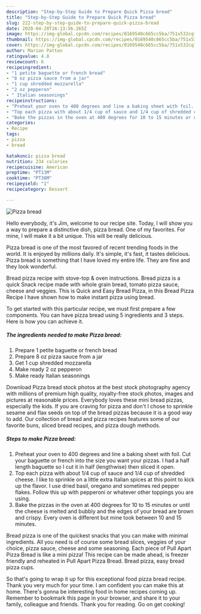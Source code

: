 ```yaml
---
description: "Step-by-Step Guide to Prepare Quick Pizza bread"
title: "Step-by-Step Guide to Prepare Quick Pizza bread"
slug: 222-step-by-step-guide-to-prepare-quick-pizza-bread
date: 2020-04-20T16:13:56.265Z
image: https://img-global.cpcdn.com/recipes/0169540c665cc5ba/751x532cq70/pizza-bread-recipe-main-photo.jpg
thumbnail: https://img-global.cpcdn.com/recipes/0169540c665cc5ba/751x532cq70/pizza-bread-recipe-main-photo.jpg
cover: https://img-global.cpcdn.com/recipes/0169540c665cc5ba/751x532cq70/pizza-bread-recipe-main-photo.jpg
author: Marion Patton
ratingvalue: 4.8
reviewcount: 6
recipeingredient:
- "1 petite baguette or french bread"
- "8 oz pizza sauce from a jar"
- "1 cup shredded mozzarella"
- "2 oz pepperon"
- " Italian seasonings"
recipeinstructions:
- "Preheat your oven to 400 degrees and line a baking sheet with foil. Cut your baguette or french into the size you want your pizzas. I had a half length baguette so I cut it in half (lengthwise) then sliced it open."
- "Top each pizza with about 1/4 cup of sauce and 1/4 cup of shredded cheese. I like to sprinkle on a little extra Italian spices at this point to kick up the flavor. I use dried basil, oregano and sometimes red pepper flakes. Follow this up with pepperoni or whatever other toppings you are using."
- "Bake the pizzas in the oven at 400 degrees for 10 to 15 minutes or until the cheese is melted and bubbly and the edges of your bread are brown and crispy. Every oven is different but mine took between 10 and 15 minutes."
categories:
- Recipe
tags:
- pizza
- bread

katakunci: pizza bread 
nutrition: 234 calories
recipecuisine: American
preptime: "PT13M"
cooktime: "PT38M"
recipeyield: "1"
recipecategory: Dessert

---
```



![Pizza bread](https://img-global.cpcdn.com/recipes/0169540c665cc5ba/751x532cq70/pizza-bread-recipe-main-photo.jpg)

Hello everybody, it's Jim, welcome to our recipe site. Today, I will show you a way to prepare a distinctive dish, pizza bread. One of my favorites. For mine, I will make it a bit unique. This will be really delicious.

Pizza bread is one of the most favored of recent trending foods in the world. It is enjoyed by millions daily. It's simple, it's fast, it tastes delicious. Pizza bread is something that I have loved my entire life. They are fine and they look wonderful.

Bread pizza recipe with stove-top &amp; oven instructions. Bread pizza is a quick Snack recipe made with whole grain bread, tomato pizza sauce, cheese and veggies. This is Quick and Easy Bread Pizza, in this Bread Pizza Recipe I have shown how to make instant pizza using bread.


To get started with this particular recipe, we must first prepare a few components. You can have pizza bread using 5 ingredients and 3 steps. Here is how you can achieve it.

<!--inarticleads1-->

##### The ingredients needed to make Pizza bread:

1. Prepare 1 petite baguette or french bread
1. Prepare 8 oz pizza sauce from a jar
1. Get 1 cup shredded mozzarella
1. Make ready 2 oz pepperon
1. Make ready  Italian seasonings


Download Pizza bread stock photos at the best stock photography agency with millions of premium high quality, royalty-free stock photos, images and pictures at reasonable prices. Everybody loves these mini bread pizzas, especially the kids. If you are craving for pizza and don&#39;t I chose to sprinkle sesame and flax seeds on top of the bread pizzas because it is a good way to add. Our collection of bread and pizza recipes features some of our favorite buns, sliced bread recipes, and pizza dough methods. 

<!--inarticleads2-->

##### Steps to make Pizza bread:

1. Preheat your oven to 400 degrees and line a baking sheet with foil. Cut your baguette or french into the size you want your pizzas. I had a half length baguette so I cut it in half (lengthwise) then sliced it open.
1. Top each pizza with about 1/4 cup of sauce and 1/4 cup of shredded cheese. I like to sprinkle on a little extra Italian spices at this point to kick up the flavor. I use dried basil, oregano and sometimes red pepper flakes. Follow this up with pepperoni or whatever other toppings you are using.
1. Bake the pizzas in the oven at 400 degrees for 10 to 15 minutes or until the cheese is melted and bubbly and the edges of your bread are brown and crispy. Every oven is different but mine took between 10 and 15 minutes.


Bread pizza is one of the quickest snacks that you can make with minimal ingredients. All you need is of course some bread slices, veggies of your choice, pizza sauce, cheese and some seasoning. Each piece of Pull Apart Pizza Bread is like a mini pizza! This recipe can be made ahead, is freezer friendly and reheated in Pull Apart Pizza Bread. Bread pizza, easy bread pizza cups. 

So that's going to wrap it up for this exceptional food pizza bread recipe. Thank you very much for your time. I am confident you can make this at home. There's gonna be interesting food in home recipes coming up. Remember to bookmark this page in your browser, and share it to your family, colleague and friends. Thank you for reading. Go on get cooking!
